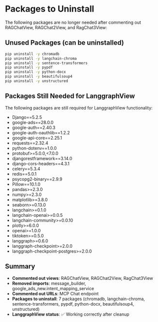 # Packages to Uninstall

The following packages are no longer needed after commenting out RAGChatView, RAGChat2View, and RagChat3View:

## Unused Packages (can be uninstalled)

```bash
pip uninstall -y chromadb
pip uninstall -y langchain-chroma
pip uninstall -y sentence-transformers
pip uninstall -y pypdf
pip uninstall -y python-docx
pip uninstall -y beautifulsoup4
pip uninstall -y unstructured
```

## Packages Still Needed for LanggraphView

The following packages are still required for LanggraphView functionality:

- Django==5.2.5
- google-ads==28.0.0
- google-auth==2.40.3
- google-auth-oauthlib==1.2.2
- google-api-core==2.25.1
- requests==2.32.4
- python-dotenv==1.0.0
- protobuf>=5.0.0,<7.0.0
- djangorestframework==3.14.0
- django-cors-headers==4.3.1
- celery==5.3.4
- redis==5.0.1
- psycopg2-binary==2.9.9
- Pillow==10.1.0
- pandas>=2.3.0
- numpy>=2.3.0
- matplotlib>=3.8.0
- seaborn>=0.13.0
- langchain>=0.1.0
- langchain-openai>=0.0.5
- langchain-community>=0.0.10
- plotly>=6.0.0
- openai>=1.0.0
- tiktoken>=0.5.0
- langgraph>=0.6.0
- langgraph-checkpoint>=2.0.0
- langgraph-checkpoint-postgres>=2.0.0

## Summary

- **Commented out views**: RAGChatView, RAGChat2View, RagChat3View
- **Removed imports**: message_builder, google_ads_new.intent_mapping_service
- **Commented out URLs**: MCP Chat endpoint
- **Packages to uninstall**: 7 packages (chromadb, langchain-chroma, sentence-transformers, pypdf, python-docx, beautifulsoup4, unstructured)
- **LanggraphView status**: ✅ Working correctly after cleanup
